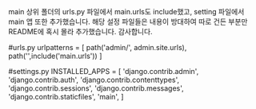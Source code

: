 main 상위 폴더의 urls.py 파일에서 main.urls도 include했고, setting 파일에서 main 앱 또한 추가했습니다.
해당 설정 파일들은 내용이 방대하여 따로 건든 부분만 README에 혹시 몰라 추가했습니다.
감사합니다.

#urls.py
urlpatterns = [
    path('admin/', admin.site.urls),
    path('',include('main.urls'))
]

#settings.py
INSTALLED_APPS = [
    'django.contrib.admin',
    'django.contrib.auth',
    'django.contrib.contenttypes',
    'django.contrib.sessions',
    'django.contrib.messages',
    'django.contrib.staticfiles',
    'main',
]
